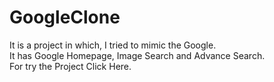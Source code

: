 # GoogleClone
It is a project in which, I tried to mimic the Google.<br>
It has Google Homepage, Image Search and Advance Search.<br>
For try the Project <a src="https://adityachaudhary3.github.io/GoogleClone/"> Click Here.</a> <br>
